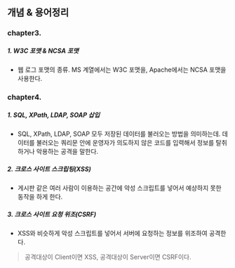 
## 개념 & 용어정리

### chapter3. 

##### 1. W3C 포맷 & NCSA 포맷
- 웹 로그 포맷의 종류. MS 계열에서는 W3C 포맷을, Apache에서는 NCSA 포맷을 사용한다.


### chapter4.

##### 1. SQL, XPath, LDAP, SOAP 삽입
- SQL, XPath, LDAP, SOAP 모두 저장된 데이터를 불러오는 방법을 의미하는데. 데이터를 불러오는 쿼리문 안에 운영자가 의도하지 않은 코드를 입력해서 정보를 탈취하거나 악용하는 공격을 말한다.


##### 2. 크로스 사이트 스크립팅(XSS)
- 게시판 같은 여러 사람이 이용하는 공간에 악성 스크립트를 넣어서 예상하지 못한 동작을 하게 한다.

##### 3. 크로스 사이트 요청 위조(CSRF)
- XSS와 비슷하게 악성 스크립트를 넣어서 서버에 요청하는 정보를 위조하여 공격한다.

> 공격대상이 Client이면 XSS, 공격대상이 Server이면 CSRF이다.
